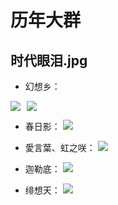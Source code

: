 # 历年大群

<script setup>
import {
  VPTeamPageSection,
  VPTeamMembers
} from 'vitepress/theme';

const annualGroups = [
  { avatar: '/about/annual-group/幻想乡.png', name: '幻想乡', title: '2025' },
  { avatar: '/about/annual-group/春日影.png', name: '春日影', title: '2024' },
  { avatar: '/about/annual-group/愛言葉.png', name: '愛言葉', title: '2023' },
  { avatar: '/about/annual-group/虹之咲.jpg', name: '虹之咲', title: '2022' },
  { avatar: '/about/annual-group/迦勒底.jpg', name: '迦勒底', title: '2021' },
  { avatar: '/about/annual-group/秀知院.jpg', name: '秀知院', title: '2020' },
  { avatar: '/about/annual-group/绯想天.jpg', name: '绯想天', title: '2019' },
  { avatar: '/about/annual-group/樱公馆.jpeg', name: '樱公馆', title: '2018' },
  { avatar: '/about/annual-group/卡巴拉生命树.jpeg', name: '卡巴拉生命树', title: '2017' },
  { avatar: '/about/annual-group/异世界.jpg', name: '异世界', title: '2016' },
  { avatar: '/about/annual-group/奥德赛圣殿.jpeg', name: '奥德赛圣殿', title: '2015' },
  { avatar: '/about/annual-group/世界线.jpeg', name: '世界线', title: '2014' },
  { avatar: '/about/annual-group/自漫协新世界.jpeg', name: '自漫协新世界', title: '2013' },
  { avatar: '/about/annual-group/宅居动物集结处.jpeg', name: '宅居动物集结处', title: '2012' },
];
</script>

<VPTeamPageSection>
  <template #members>
    <VPTeamMembers size="small" :members="annualGroups" />
  </template>
</VPTeamPageSection>

## 时代眼泪.jpg

- 幻想乡：
<div style="display: flex; gap: 10px; flex-wrap: wrap;">
  <img src="/about/annual-group/welcome-message/quq_1.jpg" style="max-width: 48%; height: auto;" />
  <img src="/about/annual-group/welcome-message/quq_2.jpg" style="max-width: 48%; height: auto;" />
</div>

- 春日影：
![](/about/annual-group/welcome-message/茂桑.jpg)

- 愛言葉、虹之咲：
![](/about/annual-group/welcome-message/瓜.jpg)

- 迦勒底：
![](/about/annual-group/welcome-message/影临光.jpg)

- 绯想天：
![](/about/annual-group/welcome-message/名字.jpg)

